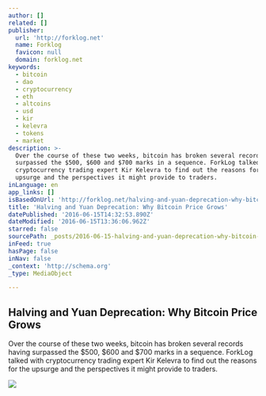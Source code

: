 ```yaml
---
author: []
related: []
publisher:
  url: 'http://forklog.net'
  name: Forklog
  favicon: null
  domain: forklog.net
keywords:
  - bitcoin
  - dao
  - cryptocurrency
  - eth
  - altcoins
  - usd
  - kir
  - kelevra
  - tokens
  - market
description: >-
  Over the course of these two weeks, bitcoin has broken several records having
  surpassed the $500, $600 and $700 marks in a sequence. ForkLog talked with
  cryptocurrency trading expert Kir Kelevra to find out the reasons for the
  upsurge and the perspectives it might provide to traders.
inLanguage: en
app_links: []
isBasedOnUrl: 'http://forklog.net/halving-and-yuan-deprecation-why-bitcoin-price-grows/'
title: 'Halving and Yuan Deprecation: Why Bitcoin Price Grows'
datePublished: '2016-06-15T14:32:53.890Z'
dateModified: '2016-06-15T13:36:06.962Z'
starred: false
sourcePath: _posts/2016-06-15-halving-and-yuan-deprecation-why-bitcoin-price-grows.md
inFeed: true
hasPage: false
inNav: false
_context: 'http://schema.org'
_type: MediaObject

---
```

<article style=""><h1>Halving and Yuan Deprecation: Why Bitcoin Price Grows</h1><p>Over the course of these two weeks, bitcoin has broken several records having surpassed the $500, $600 and $700 marks in a sequence. ForkLog talked with cryptocurrency trading expert Kir Kelevra to find out the reasons for the upsurge and the perspectives it might provide to traders.</p><img src="http://forklog.net/wp-content/uploads/2016/06/bitcoinprice03.png" /></article>